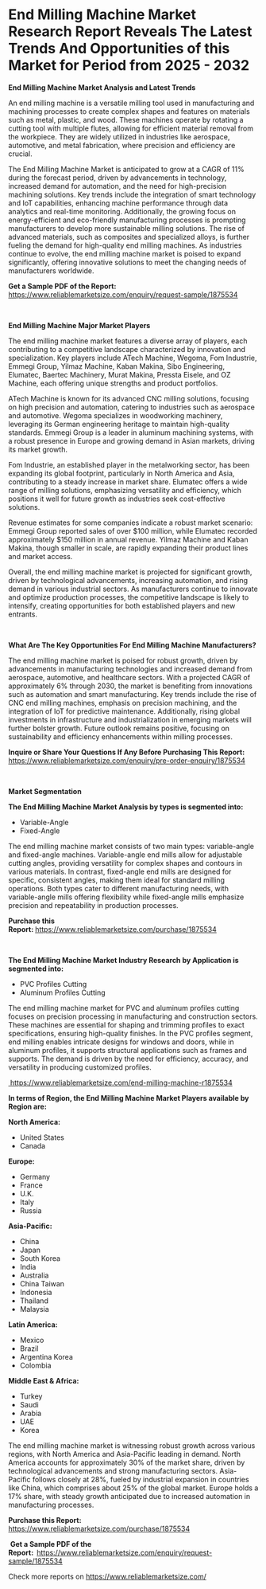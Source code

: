 <p><h1>End Milling Machine Market Research Report Reveals The Latest Trends And Opportunities of this Market for Period from 2025 - 2032</h1></p><p><strong>End Milling Machine Market Analysis and Latest Trends</strong></p>
<p><p>An end milling machine is a versatile milling tool used in manufacturing and machining processes to create complex shapes and features on materials such as metal, plastic, and wood. These machines operate by rotating a cutting tool with multiple flutes, allowing for efficient material removal from the workpiece. They are widely utilized in industries like aerospace, automotive, and metal fabrication, where precision and efficiency are crucial.</p><p>The End Milling Machine Market is anticipated to grow at a CAGR of 11% during the forecast period, driven by advancements in technology, increased demand for automation, and the need for high-precision machining solutions. Key trends include the integration of smart technology and IoT capabilities, enhancing machine performance through data analytics and real-time monitoring. Additionally, the growing focus on energy-efficient and eco-friendly manufacturing processes is prompting manufacturers to develop more sustainable milling solutions. The rise of advanced materials, such as composites and specialized alloys, is further fueling the demand for high-quality end milling machines. As industries continue to evolve, the end milling machine market is poised to expand significantly, offering innovative solutions to meet the changing needs of manufacturers worldwide.</p></p>
<p><strong>Get a Sample PDF of the Report:&nbsp;</strong> <a href="https://www.reliablemarketsize.com/enquiry/request-sample/1875534?utm_campaign=3508&utm_medium=2&utm_source=Github&utm_content=ia&utm_term=10042025&utm_id=end-milling-machine">https://www.reliablemarketsize.com/enquiry/request-sample/1875534</a></p>
<p>&nbsp;</p>
<p><strong>End Milling Machine Major Market Players</strong></p>
<p><p>The end milling machine market features a diverse array of players, each contributing to a competitive landscape characterized by innovation and specialization. Key players include ATech Machine, Wegoma, Fom Industrie, Emmegi Group, Yilmaz Machine, Kaban Makina, Sibo Engineering, Elumatec, Baertec Machinery, Murat Makina, Pressta Eisele, and OZ Machine, each offering unique strengths and product portfolios.</p><p>ATech Machine is known for its advanced CNC milling solutions, focusing on high precision and automation, catering to industries such as aerospace and automotive. Wegoma specializes in woodworking machinery, leveraging its German engineering heritage to maintain high-quality standards. Emmegi Group is a leader in aluminum machining systems, with a robust presence in Europe and growing demand in Asian markets, driving its market growth.</p><p>Fom Industrie, an established player in the metalworking sector, has been expanding its global footprint, particularly in North America and Asia, contributing to a steady increase in market share. Elumatec offers a wide range of milling solutions, emphasizing versatility and efficiency, which positions it well for future growth as industries seek cost-effective solutions.</p><p>Revenue estimates for some companies indicate a robust market scenario: Emmegi Group reported sales of over $100 million, while Elumatec recorded approximately $150 million in annual revenue. Yilmaz Machine and Kaban Makina, though smaller in scale, are rapidly expanding their product lines and market access.</p><p>Overall, the end milling machine market is projected for significant growth, driven by technological advancements, increasing automation, and rising demand in various industrial sectors. As manufacturers continue to innovate and optimize production processes, the competitive landscape is likely to intensify, creating opportunities for both established players and new entrants.</p></p>
<p>&nbsp;</p>
<p><strong>What Are The Key Opportunities For End Milling Machine Manufacturers?</strong></p>
<p><p>The end milling machine market is poised for robust growth, driven by advancements in manufacturing technologies and increased demand from aerospace, automotive, and healthcare sectors. With a projected CAGR of approximately 6% through 2030, the market is benefiting from innovations such as automation and smart manufacturing. Key trends include the rise of CNC end milling machines, emphasis on precision machining, and the integration of IoT for predictive maintenance. Additionally, rising global investments in infrastructure and industrialization in emerging markets will further bolster growth. Future outlook remains positive, focusing on sustainability and efficiency enhancements within milling processes.</p></p>
<p><strong>Inquire or Share Your Questions If Any Before Purchasing This Report:</strong> <a href="https://www.reliablemarketsize.com/enquiry/pre-order-enquiry/1875534?utm_campaign=3508&utm_medium=2&utm_source=Github&utm_content=ia&utm_term=10042025&utm_id=end-milling-machine">https://www.reliablemarketsize.com/enquiry/pre-order-enquiry/1875534</a></p>
<p>&nbsp;</p>
<p><strong>Market Segmentation</strong></p>
<p><strong>The End Milling Machine Market Analysis by types is segmented into:</strong></p>
<p><ul><li>Variable-Angle</li><li>Fixed-Angle</li></ul></p>
<p><p>The end milling machine market consists of two main types: variable-angle and fixed-angle machines. Variable-angle end mills allow for adjustable cutting angles, providing versatility for complex shapes and contours in various materials. In contrast, fixed-angle end mills are designed for specific, consistent angles, making them ideal for standard milling operations. Both types cater to different manufacturing needs, with variable-angle mills offering flexibility while fixed-angle mills emphasize precision and repeatability in production processes.</p></p>
<p><strong>Purchase this Report:&nbsp;</strong><a href="https://www.reliablemarketsize.com/purchase/1875534?utm_campaign=3508&utm_medium=2&utm_source=Github&utm_content=ia&utm_term=10042025&utm_id=end-milling-machine">https://www.reliablemarketsize.com/purchase/1875534</a></p>
<p>&nbsp;</p>
<p><strong>The End Milling Machine Market Industry Research by Application is segmented into:</strong></p>
<p><ul><li>PVC Profiles Cutting</li><li>Aluminum Profiles Cutting</li></ul></p>
<p><p>The end milling machine market for PVC and aluminum profiles cutting focuses on precision processing in manufacturing and construction sectors. These machines are essential for shaping and trimming profiles to exact specifications, ensuring high-quality finishes. In the PVC profiles segment, end milling enables intricate designs for windows and doors, while in aluminum profiles, it supports structural applications such as frames and supports. The demand is driven by the need for efficiency, accuracy, and versatility in producing customized profiles.</p></p>
<p><a href="https://www.reliablemarketsize.com/end-milling-machine-r1875534?utm_campaign=3508&utm_medium=2&utm_source=Github&utm_content=ia&utm_term=10042025&utm_id=end-milling-machine">&nbsp;https://www.reliablemarketsize.com/end-milling-machine-r1875534</a></p>
<p><strong>In terms of Region, the End Milling Machine Market Players available by Region are:</strong></p>
<p>
    <p> <strong> North America: </strong>
        <ul>
            <li>United States</li>
            <li>Canada</li>
        </ul>
        </p> 
    <p> <strong> Europe: </strong>
        <ul>
            <li>Germany</li>
            <li>France</li>
            <li>U.K.</li>
            <li>Italy</li>
            <li>Russia</li>
        </ul>
        </p> 
    <p> <strong> Asia-Pacific: </strong>
        <ul>
            <li>China</li>
            <li>Japan</li>
            <li>South Korea</li>
            <li>India</li>
            <li>Australia</li>
            <li>China Taiwan</li>
            <li>Indonesia</li>
            <li>Thailand</li>
            <li>Malaysia</li>
        </ul>
        </p> 
    <p> <strong> Latin America: </strong>
        <ul>
            <li>Mexico</li>
            <li>Brazil</li>
            <li>Argentina Korea</li>
            <li>Colombia</li>
        </ul>
        </p> 
    <p> <strong> Middle East & Africa: </strong>
        <ul>
            <li>Turkey</li>
            <li>Saudi</li>
            <li>Arabia</li>
            <li>UAE</li>
            <li>Korea</li>
        </ul>
    </p>
    </p>
<p><p>The end milling machine market is witnessing robust growth across various regions, with North America and Asia-Pacific leading in demand. North America accounts for approximately 30% of the market share, driven by technological advancements and strong manufacturing sectors. Asia-Pacific follows closely at 28%, fueled by industrial expansion in countries like China, which comprises about 25% of the global market. Europe holds a 17% share, with steady growth anticipated due to increased automation in manufacturing processes.</p></p>
<p><strong>Purchase this Report: </strong><a href="https://www.reliablemarketsize.com/purchase/1875534?utm_campaign=3508&utm_medium=2&utm_source=Github&utm_content=ia&utm_term=10042025&utm_id=end-milling-machine">https://www.reliablemarketsize.com/purchase/1875534</a></p>
<p>&nbsp;<strong>Get a Sample PDF of the Report:&nbsp;&nbsp;</strong><a href="https://www.reliablemarketsize.com/enquiry/request-sample/1875534?utm_campaign=3508&utm_medium=2&utm_source=Github&utm_content=ia&utm_term=10042025&utm_id=end-milling-machine">https://www.reliablemarketsize.com/enquiry/request-sample/1875534</a></p>
<p><strong></strong></p>
<p>Check more reports on <a href="https://www.reliablemarketsize.com/?utm_campaign=3508&utm_medium=2&utm_source=Github&utm_content=ia&utm_term=10042025&utm_id=end-milling-machine">https://www.reliablemarketsize.com/</a></p>